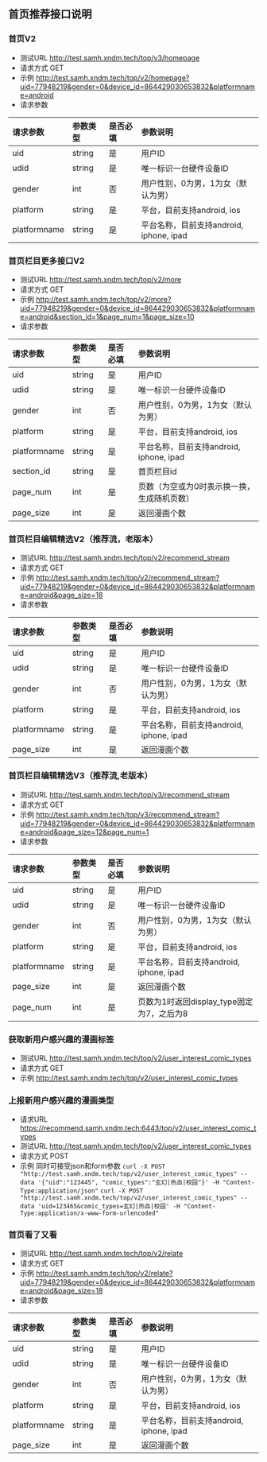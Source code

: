 ## 首页推荐接口说明

### 首页V2
- 测试URL
    http://test.samh.xndm.tech/top/v3/homepage
- 请求方式
    GET
- 示例
    http://test.samh.xndm.tech/top/v2/homepage?uid=77948219&gender=0&device_id=864429030653832&platformname=android
- 请求参数

| 请求参数 | 参数类型 | 是否必填 | 参数说明 |
|:------ |:------ |:------ |:------ |
| uid | string | 是|用户ID |
| udid | string | 是| 唯一标识一台硬件设备ID |
| gender | int | 否 | 用户性别，0为男，1为女（默认为男） |
| platform | string | 是 | 平台，目前支持android, ios |
| platformname | string | 是 | 平台名称，目前支持android, iphone, ipad |

### 首页栏目更多接口V2
- 测试URL
    http://test.samh.xndm.tech/top/v2/more
- 请求方式
    GET
- 示例
    http://test.samh.xndm.tech/top/v2/more?uid=77948219&gender=0&device_id=864429030653832&platformname=android&section_id=1&page_num=1&page_size=10
- 请求参数

| 请求参数 | 参数类型 | 是否必填 | 参数说明 |
|:------ |:------ |:------ |:------ |
| uid | string | 是|用户ID |
| udid | string | 是| 唯一标识一台硬件设备ID |
| gender | int | 否 | 用户性别，0为男，1为女（默认为男） |
| platform | string | 是 | 平台，目前支持android, ios |
| platformname | string | 是 | 平台名称，目前支持android, iphone, ipad |
| section_id | string | 是 | 首页栏目id |
| page_num | int | 是 | 页数（为空或为0时表示换一换，生成随机页数） |
| page_size | int | 是 | 返回漫画个数 |

### 首页栏目编辑精选V2（推荐流，老版本）
- 测试URL
    http://test.samh.xndm.tech/top/v2/recommend_stream
- 请求方式
    GET
- 示例
    http://test.samh.xndm.tech/top/v2/recommend_stream?uid=77948219&gender=0&device_id=864429030653832&platformname=android&page_size=18
- 请求参数

| 请求参数 | 参数类型 | 是否必填 | 参数说明 |
|:------ |:------ |:------ |:------ |
| uid | string | 是|用户ID |
| udid | string | 是| 唯一标识一台硬件设备ID |
| gender | int | 否 | 用户性别，0为男，1为女（默认为男） |
| platform | string | 是 | 平台，目前支持android, ios |
| platformname | string | 是 | 平台名称，目前支持android, iphone, ipad |
| page_size | int | 是 | 返回漫画个数 |


### 首页栏目编辑精选V3（推荐流,老版本）
- 测试URL
    http://test.samh.xndm.tech/top/v3/recommend_stream
- 请求方式
    GET
- 示例
    http://test.samh.xndm.tech/top/v3/recommend_stream?uid=77948219&gender=0&device_id=864429030653832&platformname=android&page_size=12&page_num=1
- 请求参数

| 请求参数 | 参数类型 | 是否必填 | 参数说明 |
|:------ |:------ |:------ |:------ |
| uid | string | 是|用户ID |
| udid | string | 是| 唯一标识一台硬件设备ID |
| gender | int | 否 | 用户性别，0为男，1为女（默认为男） |
| platform | string | 是 | 平台，目前支持android, ios |
| platformname | string | 是 | 平台名称，目前支持android, iphone, ipad |
| page_size | int | 是 | 返回漫画个数 |
| page_num | int | 是 | 页数为1时返回display_type固定为7，之后为8 |

### 获取新用户感兴趣的漫画标签
- 测试URL
    http://test.samh.xndm.tech/top/v2/user_interest_comic_types
- 请求方式
    GET
- 示例
    http://test.samh.xndm.tech/top/v2/user_interest_comic_types

### 上报新用户感兴趣的漫画类型
- 请求URL
    https://recommend.samh.xndm.tech:6443/top/v2/user_interest_comic_types
- 测试URL
    http://test.samh.xndm.tech/top/v2/user_interest_comic_types
- 请求方式
    POST
- 示例
    同时可接受json和form参数
    `curl -X POST "http://test.samh.xndm.tech/top/v2/user_interest_comic_types" --data '{"uid":"123445", "comic_types":"玄幻|热血|校园"}' -H "Content-Type:application/json"`
    `curl -X POST "http://test.samh.xndm.tech/top/v2/user_interest_comic_types" --data 'uid=123465&comic_types=玄幻|热血|校园' -H "Content-Type:application/x-www-form-urlencoded"`


### 首页看了又看

- 测试URL
    http://test.samh.xndm.tech/top/v2/relate
- 请求方式
    GET
- 示例
    http://test.samh.xndm.tech/top/v2/relate?uid=77948219&gender=0&device_id=864429030653832&platformname=android&page_size=18
- 请求参数

| 请求参数 | 参数类型 | 是否必填 | 参数说明 |
|:------ |:------ |:------ |:------ |
| uid | string | 是|用户ID |
| udid | string | 是| 唯一标识一台硬件设备ID |
| gender | int | 否 | 用户性别，0为男，1为女（默认为男） |
| platform | string | 是 | 平台，目前支持android, ios |
| platformname | string | 是 | 平台名称，目前支持android, iphone, ipad |
| page_size | int | 是 | 返回漫画个数 |
